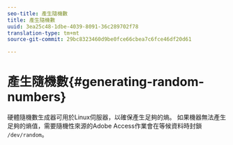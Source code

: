```yaml
---
seo-title: 產生隨機數
title: 產生隨機數
uuid: 3ea25c48-1dbe-4039-8091-36c289702f78
translation-type: tm+mt
source-git-commit: 29bc8323460d9be0fce66cbea7c6fce46df20d61

---
```



# 產生隨機數{#generating-random-numbers}

硬體隨機數生成器可用於Linux伺服器，以確保產生足夠的熵。 如果機器無法產生足夠的熵值，需要隨機性來源的Adobe Access作業會在等候資料時封鎖 `/dev/random`。
